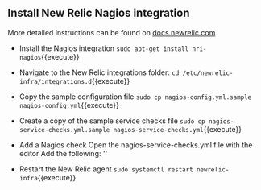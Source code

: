 ## Install New Relic Nagios integration

More detailed instructions can be found on [docs.newrelic.com](https://docs.newrelic.com/docs/integrations/host-integrations/host-integrations-list/nagios-monitoring-integration)

* Install the Nagios integration
`sudo apt-get install nri-nagios`{{execute}}

* Navigate to the New Relic integrations folder:
`cd /etc/newrelic-infra/integrations.d`{{execute}}

* Copy the sample configuration file 
`sudo cp nagios-config.yml.sample nagios-config.yml`{{execute}}

* Create a copy of the sample service checks file
`sudo cp nagios-service-checks.yml.sample nagios-service-checks.yml`{{execute}}

* Add a Nagios check
Open the nagios-service-checks.yml file with the editor
Add the following: ''

* Restart the New Relic agent
`sudo systemctl restart newrelic-infra`{{execute}}